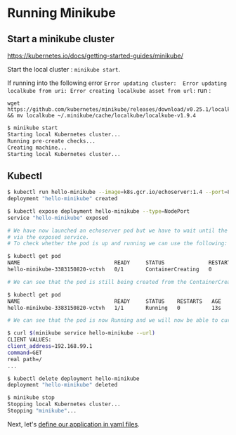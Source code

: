 # Running Minikube

## Start a minikube cluster

https://kubernetes.io/docs/getting-started-guides/minikube/

Start the local cluster : `minikube start`.

If running into the following error `Error updating cluster:  Error updating localkube from uri: Error creating localkube asset from url:` run :

```
wget https://github.com/kubernetes/minikube/releases/download/v0.25.1/localkube && mv localkube ~/.minikube/cache/localkube/localkube-v1.9.4
```

```bash
$ minikube start
Starting local Kubernetes cluster...
Running pre-create checks...
Creating machine...
Starting local Kubernetes cluster...
```

## Kubectl 

```bash
$ kubectl run hello-minikube --image=k8s.gcr.io/echoserver:1.4 --port=8080
deployment "hello-minikube" created

$ kubectl expose deployment hello-minikube --type=NodePort
service "hello-minikube" exposed

# We have now launched an echoserver pod but we have to wait until the pod is up before curling/accessing it
# via the exposed service.
# To check whether the pod is up and running we can use the following:

$ kubectl get pod
NAME                              READY     STATUS              RESTARTS   AGE
hello-minikube-3383150820-vctvh   0/1       ContainerCreating   0          3s

# We can see that the pod is still being created from the ContainerCreating status

$ kubectl get pod
NAME                              READY     STATUS    RESTARTS   AGE
hello-minikube-3383150820-vctvh   1/1       Running   0          13s

# We can see that the pod is now Running and we will now be able to curl it:

$ curl $(minikube service hello-minikube --url)
CLIENT VALUES:
client_address=192.168.99.1
command=GET
real path=/
...

$ kubectl delete deployment hello-minikube
deployment "hello-minikube" deleted

$ minikube stop
Stopping local Kubernetes cluster...
Stopping "minikube"...
```


Next, let's [define our application in yaml files](05-yaml-manifests.md).
